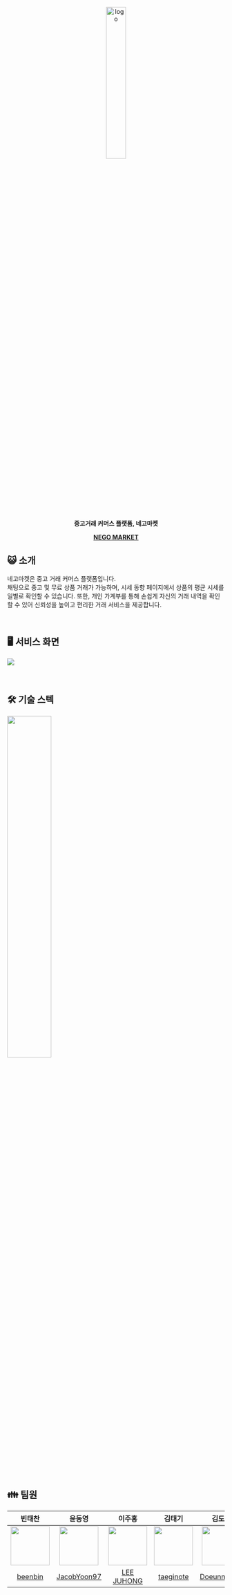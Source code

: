 <p align="center"><img src="https://github.com/FrontTeam2/React_FinalProject/assets/112946860/cc1de18f-a3c9-4b6b-b7d9-a15a98408e4e" alt="logo" width="30%"/></p>

<p align="center"><strong>중고거래 커머스 플랫폼, 네고마켓</strong></p>
<p align="center"><strong><a href="https://react-final-project-topaz.vercel.app/">NEGO MARKET</a></strong></p>

## 😺 소개
네고마켓은 중고 거래 커머스 플랫폼입니다. <br>채팅으로 중고 및 무료 상품 거래가 가능하며, 시세 동향 페이지에서 상품의 평균 시세를 일별로 확인할 수 있습니다. 또한, 개인 가계부를 통해 손쉽게 자신의 거래 내역을 확인할 수 있어 신뢰성을 높이고 편리한 거래 서비스을 제공합니다.

<br>

## 🖥️ 서비스 화면
<img src="https://github.com/FrontTeam2/React_FinalProject/assets/112946860/3b187bde-359f-4a76-a67c-c410ce9f0484" />

<br>
<br>
<br>

## 🛠️ 기술 스텍
<img src="https://github.com/FrontTeam2/React_FinalProject/assets/112946860/bcb147d1-7302-40df-830b-888165d8650e" width="45%"/>

<br>


## 👪 팀원
| 빈태찬 | 윤동영 | 이주홍 | 김태기 | 김도은 | 이하늘 |
|:--:|:--:|:--:|:--:|:--:|:--:|
| <img src="https://avatars.githubusercontent.com/u/77373566?v=4" width="90px"/> | <img src="https://avatars.githubusercontent.com/u/119868766?v=4" width="90px" /> | <img src="https://avatars.githubusercontent.com/u/61799492?v=4" width="90px" /> | <img src="https://avatars.githubusercontent.com/u/103398790?v=4" width="90px" /> | <img src="https://avatars.githubusercontent.com/u/112946860?v=4" width="90px" /> | <img src="https://avatars.githubusercontent.com/u/110607164?v=4" width="90px" /> |
| [beenbin](https://github.com/showme0241) | [JacobYoon97](https://github.com/JacobYoon97) | [LEE JUHONG](https://github.com/dlwnghd) | [taeginote](https://github.com/taeginote) | [Doeunnkimm](https://github.com/Doeunnkimm) | [twosky0202](https://github.com/twosky0202) |
